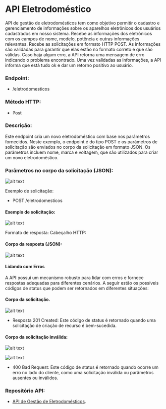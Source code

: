 # API Eletrodoméstico 


API de gestão de eletrodomésticos tem como objetivo permitir o cadastro e gerenciamento de informações sobre os aparelhos eletrônicos dos usuários cadastrados em nosso sistema.
Recebe as informações dos eletrônicos com os campos de nome, modelo, potência e outras informações relevantes.
Recebe as solicitações em formato HTTP POST.
As informações são validadas para garantir que elas estão no formato correto e que são válidas.
Caso haja algum erro, a API retorna uma mensagem de erro indicando o problema encontrado.
Uma vez validadas as informações, a API informa que está tudo ok e dar um retorno positivo ao usuário.



### Endpoint: 
- /eletrodomesticos
      
### Método HTTP:
- Post

### Descrição:
Este endpoint cria um novo eletrodoméstico com base nos parâmetros fornecidos.
Neste exemplo, o endpoint é do tipo POST e os parâmetros de solicitação são enviados no corpo da solicitação em formato JSON. Os parâmetros incluem nome, marca e voltagem, que são utilizados para criar um novo eletrodoméstico.

### Parâmetros no corpo da solicitação (JSON):


![alt text](https://s4.aconvert.com/convert/p3r68-cdx67/ai332-mzxrc.png)

Exemplo de solicitação:
- POST /eletrodomesticos

#### Exemplo de solicitação:

![alt text](https://s4.aconvert.com/convert/p3r68-cdx67/am6uw-02oso.png)

Formato de resposta:
Cabeçalho HTTP:

#### Corpo da resposta (JSON):

![alt text](https://s4.aconvert.com/convert/p3r68-cdx67/asnob-n6fjs.png)

#### Lidando com Erros

A API possui um mecanismo robusto para lidar com erros e fornece respostas adequadas para diferentes cenários. A seguir estão os possíveis códigos de status que podem ser retornados em diferentes situações:

#### Corpo da solicitação.

![alt text](https://s4.aconvert.com/convert/p3r68-cdx67/a2nug-vji87.png)

- Resposta 201 Created: Este código de status é retornado quando uma solicitação de criação de recurso é bem-sucedida.

#### Corpo da solicitação inválida:

![alt text](https://s4.aconvert.com/convert/p3r68-cdx67/ak4zd-gdvji.png)

![alt text](https://s4.aconvert.com/convert/p3r68-cdx67/a9rml-iqlud.png)

- 400 Bad Request: Este código de status é retornado quando ocorre um erro no lado do cliente, como uma solicitação inválida ou parâmetros ausentes ou inválidos.

### Repositório API:
- [API de Gestão de Eletrodomésticos](https://github.com/WalaceLima/APIGestaodeEletrodomesticosPOSFIAP.git).

